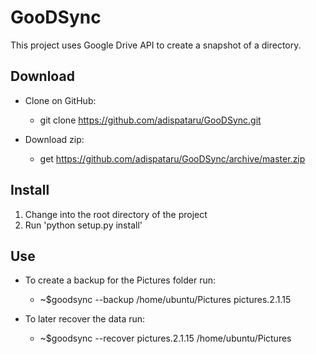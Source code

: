 # GooDSync
This project uses Google Drive API to create a snapshot of a directory.

## Download

* Clone on GitHub:
  - git clone https://github.com/adispataru/GooDSync.git
  
* Download zip:
  - get https://github.com/adispataru/GooDSync/archive/master.zip
  
## Install
1. Change into the root directory of the project
2. Run 'python setup.py install'

## Use 

* To create a backup for the Pictures folder run:
  - ~$goodsync --backup /home/ubuntu/Pictures pictures.2.1.15
  
* To later recover the data run:
  - ~$goodsync --recover pictures.2.1.15 /home/ubuntu/Pictures
